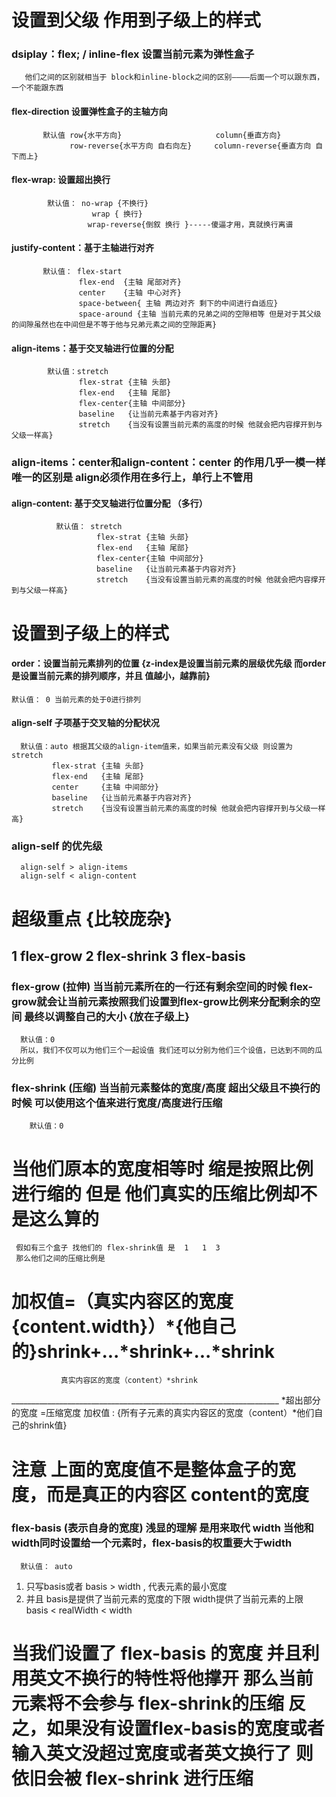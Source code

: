 # 设置到父级 作用到子级上的样式

###  dsiplay：flex;  /  inline-flex  设置当前元素为弹性盒子   
       他们之间的区别就相当于 block和inline-block之间的区别————后面一个可以跟东西，一个不能跟东西 

#### flex-direction  设置弹性盒子的主轴方向 
           默认值 row{水平方向}                     column{垂直方向}   
                 row-reverse{水平方向 自右向左}     column-reverse{垂直方向 自下而上}

#### flex-wrap: 设置超出换行  
            默认值： no-wrap {不换行}
                      wrap { 换行}
                     wrap-reverse{倒叙 换行 }-----傻逼才用，真就换行离谱

#### justify-content：基于主轴进行对齐
           默认值： flex-start
                   flex-end  {主轴 尾部对齐}
                   center    {主轴 中心对齐}
                   space-between{ 主轴 两边对齐 剩下的中间进行自适应}
                   space-around {主轴 当前元素的兄弟之间的空隙相等 但是对于其父级的间隙虽然也在中间但是不等于他与兄弟元素之间的空隙距离}
#### align-items：基于交叉轴进行位置的分配
            默认值：stretch
                   flex-strat {主轴 头部}
                   flex-end   {主轴 尾部}
                   flex-center{主轴 中间部分}
                   baseline   {让当前元素基于内容对齐}
                   stretch    {当没有设置当前元素的高度的时候 他就会把内容撑开到与父级一样高}
### align-items：center和align-content：center 的作用几乎一模一样 唯一的区别是 align必须作用在多行上，单行上不管用

#### align-content: 基于交叉轴进行位置分配 （多行）
              默认值： stretch
                       flex-strat {主轴 头部}
                       flex-end   {主轴 尾部}
                       flex-center{主轴 中间部分}
                       baseline   {让当前元素基于内容对齐}
                       stretch    {当没有设置当前元素的高度的时候 他就会把内容撑开到与父级一样高}

# 设置到子级上的样式

#### order：设置当前元素排列的位置 {z-index是设置当前元素的层级优先级 而order是设置当前元素的排列顺序，并且 值越小，越靠前}
    默认值： 0 当前元素的处于0进行排列

#### align-self  子项基于交叉轴的分配状况
      默认值：auto 根据其父级的align-item值来，如果当前元素没有父级 则设置为 stretch
             flex-strat {主轴 头部}
             flex-end   {主轴 尾部}
             center     {主轴 中间部分}
             baseline   {让当前元素基于内容对齐}
             stretch    {当没有设置当前元素的高度的时候 他就会把内容撑开到与父级一样高}
### align-self 的优先级  
      align-self > align-items
      align-self < align-content


# 超级重点 {比较庞杂}

## 1 flex-grow  2 flex-shrink    3 flex-basis

### flex-grow (拉伸) 当当前元素所在的一行还有剩余空间的时候 flex-grow就会让当前元素按照我们设置到flex-grow比例来分配剩余的空间 最终以调整自己的大小   {放在子级上}
      默认值：0
      所以，我们不仅可以为他们三个一起设值 我们还可以分别为他们三个设值，已达到不同的瓜分比例

### flex-shrink (压缩) 当当前元素整体的宽度/高度 超出父级且不换行的时候 可以使用这个值来进行宽度/高度进行压缩
        默认值：0
# 当他们原本的宽度相等时 缩是按照比例进行缩的  但是  他们真实的压缩比例却不是这么算的 
     假如有三个盒子 找他们的 flex-shrink值 是  1   1  3
     那么他们之间的压缩比例是
#  加权值=（真实内容区的宽度 {content.width}）*{他自己的}shrink+...*shrink+...*shrink
 
               真实内容区的宽度（content）*shrink
 ___________________________________________________________________     *超出部分的宽度   =压缩宽度
  加权值 : {所有子元素的真实内容区的宽度（content）*他们自己的shrink值}

# 注意 上面的宽度值不是整体盒子的宽度，而是真正的内容区 content的宽度  
  


### flex-basis  (表示自身的宽度) 浅显的理解 是用来取代 width  当他和width同时设置给一个元素时，flex-basis的权重要大于width
      默认值： auto 
1. 只写basis或者 basis > width , 代表元素的最小宽度    
2. 并且 basis是提供了当前元素的宽度的下限 width提供了当前元素的上限    basis < realWidth < width

# 当我们设置了 flex-basis 的宽度  并且利用英文不换行的特性将他撑开 那么当前元素将不会参与 flex-shrink的压缩 反之，如果没有设置flex-basis的宽度或者输入英文没超过宽度或者英文换行了 则依旧会被 flex-shrink 进行压缩 